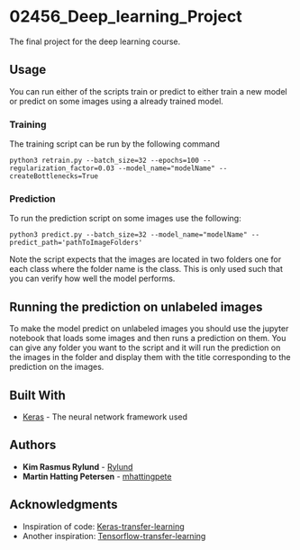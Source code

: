 # 02456_Deep_learning_Project
The final project for the deep learning course.

## Usage

You can run either of the scripts train or predict to either train a new model or predict on some images using a already trained model.

### Training

The training script can be run by the following command

```
python3 retrain.py --batch_size=32 --epochs=100 --regularization_factor=0.03 --model_name="modelName" --createBottlenecks=True
```

### Prediction

To run the prediction script on some images use the following:

```
python3 predict.py --batch_size=32 --model_name="modelName" --predict_path='pathToImageFolders'
```
Note the script expects that the images are located in two folders one for each class where the folder name is the class. This is only used such that you can verify how well the model performs.

## Running the prediction on unlabeled images

To make the model predict on unlabeled images you should use the jupyter notebook that loads some images and then runs a prediction on them. You can give any folder you want to the script and it will run the prediction on the images in the folder and display them with the title corresponding to the prediction on the images.

## Built With

* [Keras](http://www.keras.io) - The neural network framework used

## Authors

* **Kim Rasmus Rylund** - [Rylund](https://github.com/Rylund)
* **Martin Hatting Petersen** - [mhattingpete](https://github.com/mhattingpete)

## Acknowledgments

* Inspiration of code: [Keras-transfer-learning](https://blog.keras.io/building-powerful-image-classification-models-using-very-little-data.html)
* Another inspiration: [Tensorflow-transfer-learning](https://codelabs.developers.google.com/codelabs/tensorflow-for-poets)


